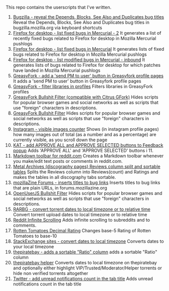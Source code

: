 This repo contains the userscripts that I've written.

1. [Bugzilla - reveal the Depends, Blocks, See Also and Duplicates bug titles](https://github.com/darkred/Userscripts/tree/master/Bugzilla_-_reveal_the_Depends%2C_Blocks%2C_See_Also_and_Duplicates_bug_titles#readme) Reveal the Depends, Blocks, See Also and Duplicates bug titles in bugzilla.mozilla.org via keyboard shortcuts
2. [Firefox for desktop - list fixed bugs in Mercurial - 2](https://github.com/darkred/Userscripts/tree/master/Firefox_for_desktop_-_list_fixed_bugs_in_Mercurial_-_2#readme) It generates a list of recently fixed bugs related to Firefox for desktop in Mozilla Mercurial pushlogs
3. [Firefox for desktop - list fixed bugs in Mercurial](https://github.com/darkred/Userscripts/tree/master/Firefox_for_desktop_-_list_fixed_bugs_in_Mercurial#readme) It generates lists of fixed bugs related to Firefox for desktop in Mozilla Mercurial pushlogs
4. [Firefox for desktop - list modified bugs in Mercurial - inbound](https://github.com/darkred/Userscripts/tree/master/Firefox_for_desktop_-_list_modified_bugs_in_Mercurial_-_inbound#readme) It generates lists of bugs related to Firefox for desktop for which patches have landed in Mozilla Mercurial pushlogs
5. [GreasyFork - add a 'send PM to user' button in Greasyfork profile pages](https://github.com/darkred/Userscripts/tree/master/GreasyFork_-_add_a_send_PM_to_user_button_in_Greasyfork_profile_pages#readme) It adds a 'send PM to user' button in Greasyfork profile pages
6. [GreasyFork - filter libraries in profiles](https://github.com/darkred/Userscripts/tree/master/GreasyFork_-_filter_libraries_in_profiles#readme) Filters libraries in GreasyFork profiles
7. [GreasyFork Bullshit Filter (compatible with Citrus GFork)](https://github.com/darkred/Userscripts/tree/master/GreasyFork_Bullshit_Filter_(compatible_with_Citrus_GFork)#readme) Hides scripts for popular browser games and social networks as well as scripts that use "foreign" characters in descriptions.
8. [GreasyFork Bullshit Filter](https://github.com/darkred/Userscripts/tree/master/GreasyFork_Bullshit_Filter#readme) Hides scripts for popular browser games and social networks as well as scripts that use "foreign" characters in descriptions.
9. [Instagram - visible images counter](https://github.com/darkred/Userscripts/tree/master/Instagram_-_visible_images_counter#readme) Shows (in instagram profile pages) how many images out of total (as a number and as a percentage) are currently visible, as you scroll down the page
10. [KAT - add APPROVE ALL and APPROVE SELECTED buttons to Feedback popup](https://github.com/darkred/Userscripts/tree/master/KAT_-_add_APPROVE_ALL_and_APPROVE_SELECTED_buttons_to_Feedback_popup#readme) Adds 'APPROVE ALL' and 'APPROVE SELECTED' buttons i 11\.
11. [Markdown toolbar for reddit.com](https://github.com/darkred/Userscripts/tree/master/Markdown_toolbar_for_reddit.com#readme) Creates a Markdown toolbar whenever you make/edit text posts or comments in reddit.com.
12. [Metal Archives (discography pages) Reviews column split and sortable tables](https://github.com/darkred/Userscripts/tree/master/Metal_Archives_(discography_pages)_-_Reviews_column_split_and_sortable_tables#readme) Splits the Reviews column into Reviews(count) and Ratings and makes the tables in all discography tabs sortable.
13. [mozillaZine Forums - inserts titles to bug links](https://github.com/darkred/Userscripts/tree/master/mozillaZine_Forums_-_inserts_titles_to_bug_links#readme) Inserts titles to bug links that are plain URLs, in forums.mozillazine.org
14. [OpenUserJS Bullshit Filter](https://github.com/darkred/Userscripts/tree/master/OpenUserJS_Bullshit_Filter#readme) Hides scripts for popular browser games and social networks as well as scripts that use "foreign" characters in descriptions.
15. [RARBG - convert torrent dates to local timezone or to relative time](https://greasyfork.org/en/scripts/21550-rarbg-convert-torrent-dates-to-local-timezone-or-to-relative-time) Convert torrent upload dates to local timezone or to relative time
16. [Reddit Infinite Scrolling](https://github.com/darkred/Userscripts/tree/master/RARBG_-_convert_torrent_dates_to_local_timezone_or_to_relative_time#readme) Adds infinite scrolling to subreddits and to comments.
17. [Rotten Tomatoes Decimal Rating](https://github.com/darkred/Userscripts/tree/master/Rotten_Tomatoes_Decimal_Rating#readme) Changes base-5 Rating of Rotten Tomatoes to base-10
18. [StackExchange sites - convert dates to local timezone](https://github.com/darkred/Userscripts/tree/master/StackExchange_sites_-_convert_dates_to_local_timezone#readme) Converts dates to your local timezone
19. [thepiratebay - adds a sortable "Ratio" column](https://github.com/darkred/Userscripts/tree/master/thepiratebay_-_adds_a_sortable_Ratio_column#readme) adds a sortable "Ratio" column
20. [thepiratebay helper](https://github.com/darkred/Userscripts/tree/master/thepiratebay_helper#readme) Converts dates to local timezone on thepiratebay and optionally either highlight VIP/Trusted/Moderator/Helper torrents or hide non verified torrents altogether
21. [Twitter - add unread notifications count in the tab title](https://github.com/darkred/Userscripts/tree/master/Twitter_-_add_unread_notifications_count_in_the_tab_title#readme) Adds unread notifications count in the tab title


